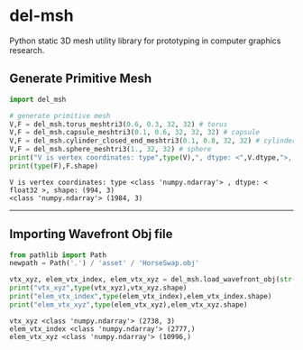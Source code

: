 # del-msh

Python static 3D mesh utility library for prototyping in computer graphics research.

## Generate Primitive Mesh


```python
import del_msh

# generate primitive mesh
V,F = del_msh.torus_meshtri3(0.6, 0.3, 32, 32) # torus
V,F = del_msh.capsule_meshtri3(0.1, 0.6, 32, 32, 32) # capsule
V,F = del_msh.cylinder_closed_end_meshtri3(0.1, 0.8, 32, 32) # cylinder
V,F = del_msh.sphere_meshtri3(1., 32, 32) # sphere
print("V is vertex coordinates: type",type(V),", dtype: <",V.dtype,">, shape:",V.shape)
print(type(F),F.shape)
```

    V is vertex coordinates: type <class 'numpy.ndarray'> , dtype: < float32 >, shape: (994, 3)
    <class 'numpy.ndarray'> (1984, 3)


---
## Importing Wavefront Obj file


```python
from pathlib import Path
newpath = Path('.') / 'asset' / 'HorseSwap.obj'

vtx_xyz, elem_vtx_index, elem_vtx_xyz = del_msh.load_wavefront_obj(str(newpath))    
print("vtx_xyz",type(vtx_xyz),vtx_xyz.shape)
print("elem_vtx_index",type(elem_vtx_index),elem_vtx_index.shape)
print("elem_vtx_xyz",type(elem_vtx_xyz),elem_vtx_xyz.shape)
```

    vtx_xyz <class 'numpy.ndarray'> (2738, 3)
    elem_vtx_index <class 'numpy.ndarray'> (2777,)
    elem_vtx_xyz <class 'numpy.ndarray'> (10996,)

